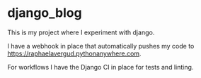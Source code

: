 # django_blog

This is my project where I experiment with django.

I have a webhook in place that automatically pushes my code to <https://raphaelavergud.pythonanywhere.com>.

For workflows I have the Django CI in place for tests and linting.
